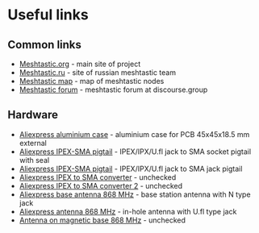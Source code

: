 # Useful links

## Common links

* [Meshtastic.org](https://meshtastic.org/) - main site of project
* [Meshtastic.ru](https://meshtastic.ru/) - site of russian meshtastic team
* [Meshtastic map](https://canvis.app/meshtastic-map) - map of meshtastic nodes
* [Meshtastic forum](https://meshtastic.discourse.group) - meshtastic forum at discourse.group

## Hardware

* [Aliexpress aluminium case](https://aliexpress.ru/item/32226417158.html) - aluminium case for PCB 45x45x18.5 mm external
* [Aliexpress IPEX-SMA pigtail](https://aliexpress.ru/item/4001038251087.html) - IPEX/IPX/U.fl jack to SMA socket pigtail with seal
* [Aliexpress IPEX-SMA pigtail](https://aliexpress.ru/item/4000979336586.html) - IPEX/IPX/U.fl jack to SMA jack pigtail
* [Aliexpress IPEX to SMA converter](https://a.aliexpress.com/_AlJSeS) - unchecked
* [Aliexpress IPEX to SMA converter 2](https://a.aliexpress.com/_AE24qa) - unchecked
* [Aliexpress base antenna 868 MHz](https://a.aliexpress.com/_AtphUu) - base station antenna with N type jack
* [Aliexpress antenna 868 MHz](https://aliexpress.ru/item/32972870968.html) - in-hole antenna with U.fl type jack
* [Antenna on magnetic base 868 MHz](https://www.triada-ant.ru/catalogue/antenny/2/11/133/) - unchecked

